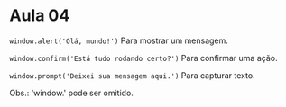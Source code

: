 # Aula 04

`window.alert('Olá, mundo!')`           Para mostrar um mensagem.

`window.confirm('Está tudo rodando certo?')`      Para confirmar uma ação.

`window.prompt('Deixei sua mensagem aqui.')`      Para capturar texto.

Obs.: 'window.' pode ser omitido.